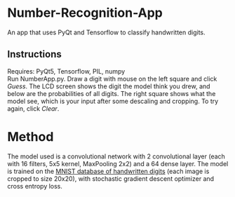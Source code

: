 # Number-Recognition-App
An app that uses PyQt and Tensorflow to classify handwritten digits.
## Instructions
Requires: PyQt5, Tensorflow, PIL, numpy <br/>
Run NumberApp.py. Draw a digit with mouse on the left square and click *Guess*. The LCD screen shows the digit the model think you drew, and below are the probabilities of all digits. The right square shows what the model see, which is your input after some descaling and cropping. To try again, click *Clear*.
# Method
The model used is a convolutional network with 2 convolutional layer (each with 16 filters, 5x5 kernel, MaxPooling 2x2) and a 64 dense layer. The model is trained on the [MNIST database of handwritten digits](http://yann.lecun.com/exdb/mnist/) (each image is cropped to size 20x20), with stochastic gradient descent optimizer and cross entropy loss.
